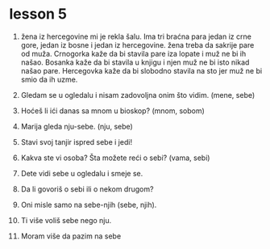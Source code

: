 # lesson 5


1. žena iz hercegovine mi je rekla šalu. Ima tri braćna para jedan iz crne gore, jedan iz bosne i jedan iz hercegovine. žena treba da sakrije pare od muža. Crnogorka kaže da bi stavila pare iza lopate i muž ne bi ih našao. Bosanka kaže da bi stavila u knjigu i njen muž ne bi isto nikad našao pare. Hercegovka kaže da bi slobodno stavila na sto jer muž ne bi smio da ih uzme.

1. Gledam se u ogledalu i nisam zadovoljna onim što vidim. (mene, sebe)
1. Hoćeš li ići danas sa mnom u bioskop? (mnom, sobom)
1. Marija gleda nju-sebe. (nju, sebe)
1. Stavi svoj tanjir ispred sebe i jedi!
1. Kakva ste vi osoba? Šta možete reći o sebi? (vama, sebi)
1. Dete vidi sebe u ogledalu i smeje se.
1. Da li govoriš o sebi ili o nekom drugom?
1. Oni misle samo na sebe-njih (sebe, njih).
1. Ti više voliš sebe nego nju.
1. Moram više da pazim na sebe